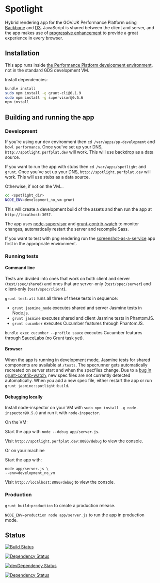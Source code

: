 # Spotlight #

Hybrid rendering app for the GOV.UK Performance Platform using [Backbone][]
and [D3][]. JavaScript is shared between the client and server, and the app
makes use of [progressive enhancement][] to provide a great experience in
every browser.

[Backbone]: http://backbonejs.org/
[D3]: http://d3js.org/
[progressive enhancement]: https://www.gov.uk/service-manual/making-software/progressive-enhancement

## Installation ##

This app runs inside [the Performance Platform development environment][ppdev],
not in the standard GDS development VM.

[ppdev]: https://github.com/alphagov/pp-development

Install dependencies:

```bash
bundle install
sudo npm install -g grunt-cli@0.1.9
sudo npm install -g supervisor@0.5.6
npm install
```

## Building and running the app ##

### Development ###

If you're using our dev environment then `cd /var/apps/pp-development` and
`bowl performance`. Once you've set up your DNS, `http://spotlight.perfplat.dev`
will work. This will use backdrop as a data source.

If you want to run the app with stubs then `cd /var/apps/spotlight` and
`grunt`. Once you've set up your DNS, `http://spotlight.perfplat.dev`
will work. This will use stubs as a data source.

Otherwise, if not on the VM...
```bash
cd <spotlight_dir>
NODE_ENV=development_no_vm grunt
```

This will create a development build of the assets and then run the app at
`http://localhost:3057`.

The app uses [node-supervisor][] and [grunt-contrib-watch][] to monitor changes,
automatically restart the server and recompile Sass.

[node-supervisor]: https://github.com/isaacs/node-supervisor
[grunt-contrib-watch]: https://github.com/gruntjs/grunt-contrib-watch

If you want to test with png rendering run the [screenshot-as-a-service][] app first in the appropriate environment.

[screenshot-as-a-service]: https://github.com/alphagov/screenshot-as-a-service

### Running tests ###

#### Command line ####

Tests are divided into ones that work on both client and server (`test/spec/shared`) and ones that are server-only (`test/spec/server`) and client-only (`test/spec/client`).

`grunt test:all` runs all three of these tests in sequence:

- `grunt jasmine_node` executes shared and server Jasmine tests in Node.js.
- `grunt jasmine` executes shared and client Jasmine tests in PhantomJS.
- `grunt cucumber` executes Cucumber features through PhantomJS.

`bundle exec cucumber --profile sauce` executes Cucumber features through
SauceLabs (no Grunt task yet).

#### Browser ####

When the app is running in development mode, Jasmine tests for shared
components are available at `/tests`. The specrunner gets automatically
recreated on server start and when the specfiles change. Due to a
[bug in grunt-contrib-watch][watch-20], new spec files are not currently
detected automatically. When you add a new spec file, either restart the
app or run `grunt jasmine:spotlight:build`.

[watch-20]: https://github.com/gruntjs/grunt-contrib-watch/issues/20

#### Debugging locally ####

Install node-inspector on your VM with `sudo npm install -g node-inspector@0.5.0`
and run it with `node-inspector`.

On the VM:

Start the app with `node --debug app/server.js`.

Visit `http://spotlight.perfplat.dev:8080/debug` to view the console.

Or on your machine

Start the app with:

```
node app/server.js \
--env=development_no_vm
```

Visit `http://localhost:8080/debug` to view the console.

### Production ###

`grunt build:production` to create a production release.

`NODE_ENV=production node app/server.js` to run the app in production mode.

## Status ##

[![Build Status](https://travis-ci.org/alphagov/spotlight.png?branch=master)](https://travis-ci.org/alphagov/spotlight)

[![Dependency Status](https://david-dm.org/alphagov/spotlight.png)](https://david-dm.org/alphagov/spotlight)

[![devDependency Status](https://david-dm.org/alphagov/spotlight/dev-status.png)](https://david-dm.org/alphagov/spotlight#info=devDependencies)

[![Dependency Status](https://gemnasium.com/alphagov/spotlight.png)](https://gemnasium.com/alphagov/spotlight)
